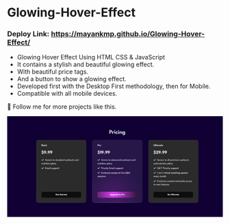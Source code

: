 # Glowing-Hover-Effect

### Deploy Link: https://mayankmp.github.io/Glowing-Hover-Effect/

- Glowing Hover Effect Using HTML CSS & JavaScript
- It contains a stylish and beautiful glowing effect.
- With beautiful price tags.
- And a button to show a glowing effect.
- Developed first with the Desktop First methodology, then for Mobile.
- Compatible with all mobile devices.

💙 Follow me for more projects like this.

![preview img](/preview.jpg)
